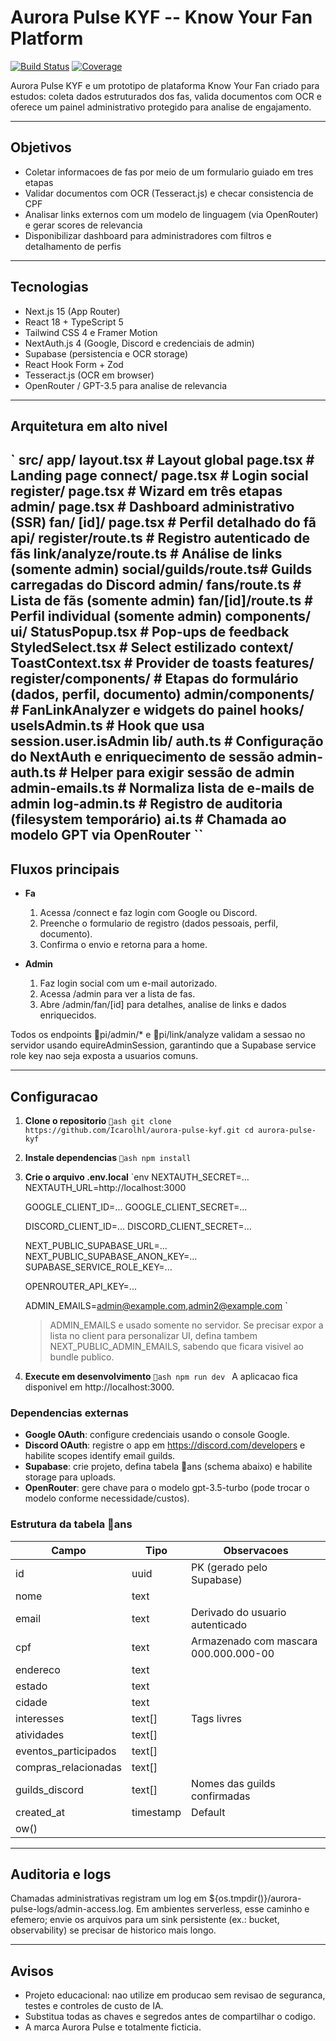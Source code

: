 ﻿# Aurora Pulse KYF -- Know Your Fan Platform

[![Build Status](https://img.shields.io/badge/build-passing-brightgreen)](https://github.com/seu-usuario/aurora-pulse-kyf/actions)
[![Coverage](https://img.shields.io/badge/coverage-95%25-blue)](https://github.com/seu-usuario/aurora-pulse-kyf/actions)

Aurora Pulse KYF e um prototipo de plataforma Know Your Fan criado para estudos: coleta dados estruturados dos fas, valida documentos com OCR e oferece um painel administrativo protegido para analise de engajamento.

---

## Objetivos

- Coletar informacoes de fas por meio de um formulario guiado em tres etapas
- Validar documentos com OCR (Tesseract.js) e checar consistencia de CPF
- Analisar links externos com um modelo de linguagem (via OpenRouter) e gerar scores de relevancia
- Disponibilizar dashboard para administradores com filtros e detalhamento de perfis

---

## Tecnologias

- Next.js 15 (App Router)
- React 18 + TypeScript 5
- Tailwind CSS 4 e Framer Motion
- NextAuth.js 4 (Google, Discord e credenciais de admin)
- Supabase (persistencia e OCR storage)
- React Hook Form + Zod
- Tesseract.js (OCR em browser)
- OpenRouter / GPT-3.5 para analise de relevancia

---

## Arquitetura em alto nivel

`
src/
  app/
    layout.tsx              # Layout global
    page.tsx                # Landing page
    connect/
      page.tsx              # Login social
    register/
      page.tsx              # Wizard em três etapas
    admin/
      page.tsx              # Dashboard administrativo (SSR)
      fan/
        [id]/
          page.tsx          # Perfil detalhado do fã
    api/
      register/route.ts     # Registro autenticado de fãs
      link/analyze/route.ts # Análise de links (somente admin)
      social/guilds/route.ts# Guilds carregadas do Discord
      admin/
        fans/route.ts       # Lista de fãs (somente admin)
        fan/[id]/route.ts   # Perfil individual (somente admin)
  components/
    ui/
      StatusPopup.tsx       # Pop-ups de feedback
      StyledSelect.tsx      # Select estilizado
  context/
    ToastContext.tsx        # Provider de toasts
  features/
    register/components/    # Etapas do formulário (dados, perfil, documento)
    admin/components/       # FanLinkAnalyzer e widgets do painel
  hooks/
    useIsAdmin.ts           # Hook que usa session.user.isAdmin
  lib/
    auth.ts                 # Configuração do NextAuth e enriquecimento de sessão
    admin-auth.ts           # Helper para exigir sessão de admin
    admin-emails.ts         # Normaliza lista de e-mails de admin
    log-admin.ts            # Registro de auditoria (filesystem temporário)
    ai.ts                   # Chamada ao modelo GPT via OpenRouter
``
---

## Fluxos principais

- **Fa**
  1. Acessa /connect e faz login com Google ou Discord.
  2. Preenche o formulario de registro (dados pessoais, perfil, documento).
  3. Confirma o envio e retorna para a home.

- **Admin**
  1. Faz login social com um e-mail autorizado.
  2. Acessa /admin para ver a lista de fas.
  3. Abre /admin/fan/[id] para detalhes, analise de links e dados enriquecidos.

Todos os endpoints pi/admin/* e pi/link/analyze validam a sessao no servidor usando 
equireAdminSession, garantindo que a Supabase service role key nao seja exposta a usuarios comuns.

---

## Configuracao

1. **Clone o repositorio**
   `ash
   git clone https://github.com/Icarolhl/aurora-pulse-kyf.git
   cd aurora-pulse-kyf
   `
2. **Instale dependencias**
   `ash
   npm install
   `
3. **Crie o arquivo .env.local**
   `env
   NEXTAUTH_SECRET=...
   NEXTAUTH_URL=http://localhost:3000

   GOOGLE_CLIENT_ID=...
   GOOGLE_CLIENT_SECRET=...

   DISCORD_CLIENT_ID=...
   DISCORD_CLIENT_SECRET=...

   NEXT_PUBLIC_SUPABASE_URL=...
   NEXT_PUBLIC_SUPABASE_ANON_KEY=...
   SUPABASE_SERVICE_ROLE_KEY=...

   OPENROUTER_API_KEY=...

   ADMIN_EMAILS=admin@example.com,admin2@example.com
   `
   > ADMIN_EMAILS e usado somente no servidor. Se precisar expor a lista no client para personalizar UI, defina tambem NEXT_PUBLIC_ADMIN_EMAILS, sabendo que ficara visivel ao bundle publico.
4. **Execute em desenvolvimento**
   `ash
   npm run dev
   `
   A aplicacao fica disponivel em http://localhost:3000.

### Dependencias externas
- **Google OAuth**: configure credenciais usando o console Google.
- **Discord OAuth**: registre o app em https://discord.com/developers e habilite scopes identify email guilds.
- **Supabase**: crie projeto, defina tabela ans (schema abaixo) e habilite storage para uploads.
- **OpenRouter**: gere chave para o modelo gpt-3.5-turbo (pode trocar o modelo conforme necessidade/custos).

### Estrutura da tabela ans

| Campo                 | Tipo      | Observacoes |
| --------------------- | --------- | ----------- |
| id                    | uuid      | PK (gerado pelo Supabase) |
| nome                  | text      | |
| email                 | text      | Derivado do usuario autenticado |
| cpf                   | text      | Armazenado com mascara 000.000.000-00 |
| endereco              | text      | |
| estado                | text      | |
| cidade                | text      | |
| interesses            | text[]    | Tags livres |
| atividades            | text[]    | |
| eventos_participados  | text[]    | |
| compras_relacionadas  | text[]    | |
| guilds_discord        | text[]    | Nomes das guilds confirmadas |
| created_at            | timestamp | Default 
ow() |

---

## Auditoria e logs

Chamadas administrativas registram um log em ${os.tmpdir()}/aurora-pulse-logs/admin-access.log. Em ambientes serverless, esse caminho e efemero; envie os arquivos para um sink persistente (ex.: bucket, observability) se precisar de historico mais longo.

---

## Avisos

- Projeto educacional: nao utilize em producao sem revisao de seguranca, testes e controles de custo de IA.
- Substitua todas as chaves e segredos antes de compartilhar o codigo.
- A marca Aurora Pulse e totalmente ficticia.
